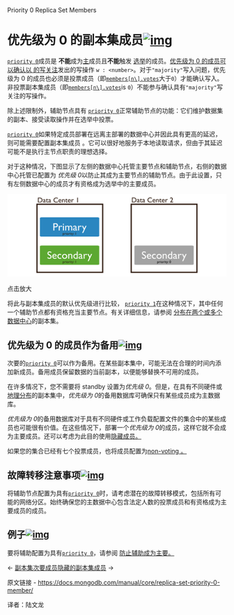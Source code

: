  Priority 0 Replica Set Members

# 优先级为 0 的副本集成员[![img](https://www.mongodb.com/docs/manual/assets/link.svg)](https://www.mongodb.com/docs/manual/core/replica-set-priority-0-member/#priority-0-replica-set-members)

[`priority 0`](https://www.mongodb.com/docs/manual/reference/replica-configuration/#mongodb-rsconf-rsconf.members-n-.priority)成员是 **不能**成为[主](https://www.mongodb.com/docs/manual/reference/glossary/#std-term-primary)成员且**不能**触发 [选举](https://www.mongodb.com/docs/manual/reference/glossary/#std-term-election)的成员。[优先级为 0 的成员可以确认以 的写关注](https://www.mongodb.com/docs/manual/reference/write-concern/#std-label-write-concern)发出的写操作 `w : <number>`。对于`"majority"`写入问题，优先级为 0 的成员也必须是投票成员（即[`members[n\].votes`](https://www.mongodb.com/docs/manual/reference/replica-configuration/#mongodb-rsconf-rsconf.members-n-.votes)大于`0`）才能确认写入。非投票副本集成员（即[`members[n\].votes`](https://www.mongodb.com/docs/manual/reference/replica-configuration/#mongodb-rsconf-rsconf.members-n-.votes)is `0`）不能参与确认具有`"majority"`写关注的写操作。

除上述限制外，辅助节点具有 [`priority 0`](https://www.mongodb.com/docs/manual/reference/replica-configuration/#mongodb-rsconf-rsconf.members-n-.priority)正常辅助节点的功能：它们维护数据集的副本、接受读取操作并在选举中投票。

[`priority 0`](https://www.mongodb.com/docs/manual/reference/replica-configuration/#mongodb-rsconf-rsconf.members-n-.priority)如果特定成员部署在远离主部署的数据中心并因此具有更高的延迟，则可能需要配置副本集成员 。它可以很好地服务于本地读取请求，但由于其延迟可能不是执行主节点职责的理想选择。

对于这种情况，下图显示了左侧的数据中心托管主要节点和辅助节点，右侧的数据中心托管已配置为 *优先级 0*以防止其成为主要节点的辅助节点。由于此设置，只有左侧数据中心的成员才有资格成为选举中的主要成员。

![分布在两个数据中心的 3 成员副本集的示意图。 副本集包含一个优先级为 0 的成员。](../../../images/replica-set-priority-0-member01.svg)

点击放大

将此与副本集成员的默认优先级进行比较， [`priority 1`](https://www.mongodb.com/docs/manual/reference/replica-configuration/#mongodb-rsconf-rsconf.members-n-.priority)在这种情况下，其中任何一个辅助节点都有资格充当主要节点。有关详细信息，请参阅 [分布在两个或多个数据中心](https://www.mongodb.com/docs/manual/core/replica-set-architecture-geographically-distributed/)的副本集。

## 优先级为 0 的成员作为备用[![img](https://www.mongodb.com/docs/manual/assets/link.svg)](https://www.mongodb.com/docs/manual/core/replica-set-priority-0-member/#priority-0-members-as-standbys)

次要的[`priority 0`](https://www.mongodb.com/docs/manual/reference/replica-configuration/#mongodb-rsconf-rsconf.members-n-.priority)可以作为备用。在某些副本集中，可能无法在合理的时间内添加新成员。备用成员保留数据的当前副本，以便能够替换不可用的成员。

在许多情况下，您不需要将 standby 设置为*优先级 0*。但是，在具有不同硬件或[地理分布](https://www.mongodb.com/docs/manual/core/replica-set-architecture-geographically-distributed/#std-label-replica-set-geographical-distribution)的副本集中，*优先级为 0*的备用数据库可确保只有某些成员成为主数据库。

*优先级为 0*的备用数据库对于具有不同硬件或工作负载配置文件的集合中的某些成员也可能很有价值。在这些情况下，部署一个*优先级为 0*的成员，这样它就不会成为主要成员。还可以考虑为此目的使用[隐藏成员。](https://www.mongodb.com/docs/manual/core/replica-set-hidden-member/#std-label-replica-set-hidden-members)

如果您的集合已经有七个投票成员，也将成员配置为[non-voting 。](https://www.mongodb.com/docs/manual/core/replica-set-elections/#std-label-replica-set-non-voting-members)

## 故障转移注意事项[![img](https://www.mongodb.com/docs/manual/assets/link.svg)](https://www.mongodb.com/docs/manual/core/replica-set-priority-0-member/#failover-considerations)

将辅助节点配置为具有[`priority 0`](https://www.mongodb.com/docs/manual/reference/replica-configuration/#mongodb-rsconf-rsconf.members-n-.priority)时，请考虑潜在的故障转移模式，包括所有可能的网络分区。始终确保您的主数据中心包含法定人数的投票成员和有资格成为主要成员的成员。

## 例子[![img](https://www.mongodb.com/docs/manual/assets/link.svg)](https://www.mongodb.com/docs/manual/core/replica-set-priority-0-member/#example)

要将辅助配置为具有[`priority 0`](https://www.mongodb.com/docs/manual/reference/replica-configuration/#mongodb-rsconf-rsconf.members-n-.priority)，请参阅 [防止辅助成为主要。](https://www.mongodb.com/docs/manual/tutorial/configure-secondary-only-replica-set-member/)

←  [副本集次要成员](https://www.mongodb.com/docs/manual/core/replica-set-secondary/)[隐藏的副本集成员](https://www.mongodb.com/docs/manual/core/replica-set-hidden-member/) →



原文链接 - https://docs.mongodb.com/manual/core/replica-set-priority-0-member/ 

译者：陆文龙

